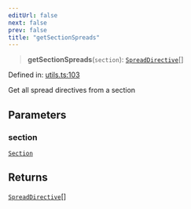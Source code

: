 ```yaml
---
editUrl: false
next: false
prev: false
title: "getSectionSpreads"
---
```


> **getSectionSpreads**(`section`): [`SpreadDirective`](/api/ast/interfaces/spreaddirective/)[]

Defined in: [utils.ts:103](https://github.com/rcs-agents/rcs-lang/blob/96f7bb5710555321ae9695be4004d52239e42e7e/packages/ast/src/utils.ts#L103)

Get all spread directives from a section

## Parameters

### section

[`Section`](/api/ast/interfaces/section/)

## Returns

[`SpreadDirective`](/api/ast/interfaces/spreaddirective/)[]

